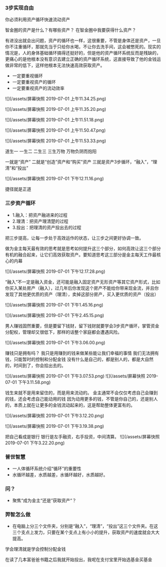 ### 3步实现自由

你必须利用资产循环快速流动资产



智金圈的资产是什么？有哪些资产？
在智金圈中我要获得什么资产？

有进没出就会出问题，资产的循环也一样，这很重要，不管是身体还是资产，一旦你不注重循环，那就先当于只给你水喝，不让你去洗手间，这会被憋死的。现实的情况是，人的身体基础循环搞得还挺好的，但是他的资产循环系统反而是残缺的，更痛心的是他根本没有意识去建立正确的资产循环系统，这直接导致了他的金钱运做非常的低下，这样他根本无法快速高效获取资产。

* 一定要重视循环
* 一定要重视资产的循环
* 一定要重视资产的流动效率



![](/assets/屏幕快照 2019-07-01 上午11.34.25.png)

![](/assets/屏幕快照 2019-07-01 上午11.35.20.png)

![](/assets/屏幕快照 2019-07-01 上午11.51.18.png)

![](/assets/屏幕快照 2019-07-01 上午11.50.47.png)

![](/assets/屏幕快照 2019-07-01 上午11.53.33.png)



道生一
一生二
二生三
三生万物
万物负阴而抱阳

一就是“资产”
二就是“创造”资产和“购买”资产
三就是资产3步循环，“融入”，“理清”和“投出”

![](/assets/屏幕快照 2019-07-01 下午12.11.16.png)


捷径就是正道

### 三步资产循环
* 1.融入：把资产融进来的过程
* 2.理清：把资产理清楚的过程
* 3.投出：把理清的资产投出去的过程

把三步提高，让每一步处于高效运作的状态，让三步之间更好协调一致。

做为金主每天最有效的思考就是思考如何提升这三个部分，如何高效让这三个部分有机的融合起来，让它们高效获取资产。要知道思考这三部分是金主每天工作最核心的内幕

![](/assets/屏幕快照 2019-07-01 下午12.17.28.png)

“融入”不一定是融入资金，还可能是融入固定资产无形资产等其它资产形式，比如你买入某处房产（融入），过几年后你发现这个房产不能给你带来现金流，并且你发现了其他更优质的资产（理清），卖掉这部分房产，买入更优质的资产（投出）

![](/assets/屏幕快照 2019-07-01 下午1.45.16.png)

![](/assets/屏幕快照 2019-07-01 下午2.45.15.png)

男人赚钱固然重要，但是要留下钱财，留下钱财就要学会3步资产循环，掌管资金分配权，管理却又很低下，那样的话整个家庭都会遭遇风险。

![](/assets/屏幕快照 2019-07-01 下午3.06.00.png)

赚钱只是拥有吗？
我只是用赚到的钱来做某些能让我们幸福的事情
我们无法拥有钱，只能暂时的控制和分配金钱
没有什么是自己的，都是别人的，都是大自然的，时间到了，你会拾出去的。

![](/assets/屏幕快照 2019-07-01 下午3.07.53.png)
![](/assets/屏幕快照 2019-07-01 下午3.11.58.png)


钱生来就不是用来留住的，而是用来流动的。
金主通常不会仅仅考虑自己会赚到的钱，还会考虑自己能动用的钱
因为动用更多的钱，不管是你自己的，还是别人的，本质上就在让更多的金钱流动起来的，这是帮助整体更富有的。

![](/assets/屏幕快照 2019-07-01 下午3.12.20.png)

![](/assets/屏幕快照 2019-07-01 下午3.19.38.png)


把自己看成是银行
银行是左手融资，右手投资，中间清算。
![](/assets/屏幕快照 2019-07-01 下午3.22.20.png)


### 普世智慧

* 一人体循环系统介绍“循环”的重要性
* 水循环越差，水质越差，水循环越好，水质越好。


### 问？
* 聚焦“成为金主“还是”获取资产“？


### 羿智怎么做
* 在电脑上分三个文件夹，分别是“融入”，“理清”，“投出”这三个文件夹。在这三个支点上发力，只要在某个支点上有小小的提升，获取资产的速度就会大大提高。


学会理清就是学会控制分配金钱

在读了几本富爸爸书籍之后我就开始投出，我呢在支付宝里开始选基金买基金




